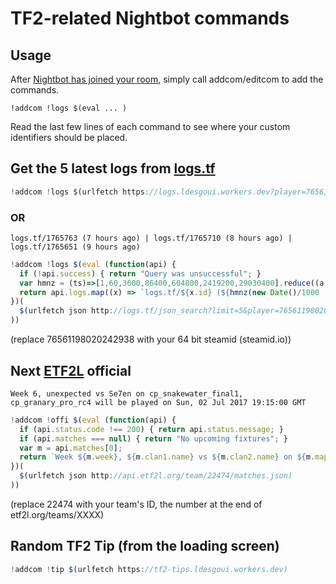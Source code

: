 # TF2-related Nightbot commands

## Usage

After [Nightbot has joined your room](https://beta.nightbot.tv/), simply call addcom/editcom to add the commands.

```
!addcom !logs $(eval ... )
```

Read the last few lines of each command to see where your custom identifiers should be placed.


## Get the 5 latest logs from [logs.tf](http://logs.tf/about#json)

```javascript
!addcom !logs $(urlfetch https://logs.ldesgoui.workers.dev?player=76561197996833775)
```

### OR

`logs.tf/1765763 (7 hours ago) | logs.tf/1765710 (8 hours ago) | logs.tf/1765651 (9 hours ago)`
```javascript
!addcom !logs $(eval (function(api) {
  if (!api.success) { return "Query was unsuccessful"; }
  var hmnz = (ts)=>[1,60,3600,86400,604800,2419200,29030400].reduce((a,x,i)=>ts<x?a:`${ts/x|0} ${["second","minute","hour","day","week","month","year"][i]}${(ts/x|0)>1?"s":""}`,"less than a second");
  return api.logs.map((x) => `logs.tf/${x.id} (${hmnz(new Date()/1000 - x.date)} ago)`).join(" | ");
})(
  $(urlfetch json http://logs.tf/json_search?limit=5&player=76561198020242938)
))
```
(replace 76561198020242938 with your 64 bit steamid (steamid.io))


## Next [ETF2L](http://api.etf2l.org/#Team) official

`Week 6, unexpected vs Se7en on cp_snakewater_final1, cp_granary_pro_rc4 will be played on Sun, 02 Jul 2017 19:15:00 GMT`
```javascript
!addcom !offi $(eval (function(api) {
  if (api.status.code !== 200) { return api.status.message; }
  if (api.matches === null) { return "No upcoming fixtures"; }
  var m = api.matches[0];
  return `Week ${m.week}, ${m.clan1.name} vs ${m.clan2.name} on ${m.maps.join(', ')} will be played on ${new Date(m.time * 1000).toGMTString()}`;
})(
  $(urlfetch json http://api.etf2l.org/team/22474/matches.json)
))
```
(replace 22474 with your team's ID, the number at the end of etf2l.org/teams/XXXX)

## Random TF2 Tip (from the loading screen)

```javascript
!addcom !tip $(urlfetch https://tf2-tips.ldesgoui.workers.dev)
```

